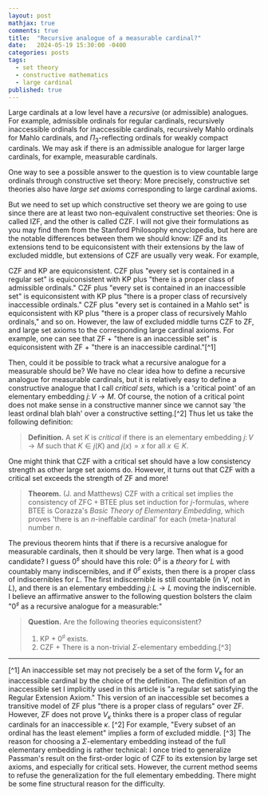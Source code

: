 ```yaml
---
layout: post
mathjax: true
comments: true
title:  "Recursive analogue of a measurable cardinal?"
date:   2024-05-19 15:30:00 -0400
categories: posts 
tags: 
  - set theory
  - constructive mathematics
  - large cardinal
published: true
---
```


 Large cardinals at a low level have a *recursive* (or admissible) analogues. For example, admissible ordinals for regular cardinals, recursively inaccessible ordinals for inaccessible cardinals, recursively Mahlo ordinals for Mahlo cardinals, and $\Pi_3$-reflecting ordinals for weakly compact cardinals. We may ask if there is an admissible analogue for larger large cardinals, for example, measurable cardinals.

 One way to see a possible answer to the question is to view countable large ordinals through constructive set theory: More precisely, constructive set theories also have *large set axioms* corresponding to large cardinal axioms.

 But we need to set up which constructive set theory we are going to use since there are at least two non-equivalent constructive set theories: One is called $\mathsf{IZF}$, and the other is called $\mathsf{CZF}$. I will not give their formulations as you may find them from the Stanford Philosophy encyclopedia, but here are the notable differences between them we should know: $\mathsf{IZF}$ and its extensions tend to be equiconsistent with their extensions by the law of excluded middle, but extensions of $\mathsf{CZF}$ are usually very weak. For example,

$\mathsf{CZF}$ and $\mathsf{KP}$ are equiconsistent.
$\mathsf{CZF}$ plus "every set is contained in a regular set" is equiconsistent with $\mathsf{KP}$ plus "there is a proper class of admissible ordinals."
$\mathsf{CZF}$ plus "every set is contained in an inaccessible set" is equiconsistent with $\mathsf{KP}$ plus "there is a proper class of recursively inaccessible ordinals."
$\mathsf{CZF}$ plus "every set is contained in a Mahlo set" is equiconsistent with $\mathsf{KP}$ plus "there is a proper class of recursively Mahlo ordinals," and so on.
 However, the law of excluded middle turns $\mathsf{CZF}$ to $\mathsf{ZF}$, and large set axioms to the corresponding large cardinal axioms. For example, one can see that $\mathsf{ZF}$ + "there is an inaccessible set" is equiconsistent with $\mathsf{ZF}$ + "there is an inaccessible cardinal."[^1]

 Then, could it be possible to track what a recursive analogue for a measurable should be? We have no clear idea how to define a recursive analogue for measurable cardinals, but it is relatively easy to define a constructive analogue that I call *critical sets*, which is a 'critical point' of an elementary embedding $j\colon V\to M$. Of course, the notion of a critical point does not make sense in a constructive manner since we cannot say 'the least ordinal blah blah' over a constructive setting.[^2] Thus let us take the following definition:

> **Definition.** A set $K$ is *critical* if there is an elementary embedding $j\colon V\to M$ such that $K\in j(K)$ and $j(x)=x$ for all $x\in K$.

One might think that $\mathsf{CZF}$ with a critical set should have a low consistency strength as other large set axioms do. However, it turns out that $\mathsf{CZF}$ with a critical set exceeds the strength of $\mathsf{ZF}$ and more!

> **Theorem.** (J. and Matthews) $\mathsf{CZF}$ with a critical set implies the consistency of $\mathsf{ZFC + BTEE}$ plus set induction for $j$-formulas, where $\mathsf{BTEE}$ is Corazza's *Basic Theory of Elementary Embedding*, which proves 'there is an $n$-ineffable cardinal' for each (meta-)natural number $n$.

The previous theorem hints that if there is a recursive analogue for measurable cardinals, then it should be very large. Then what is a good candidate? I guess $0^\sharp$ should have this role: $0^\sharp$ is a *theory* for $L$ with countably many indiscernibles, and if $0^\sharp$ exists, then there is a proper class of indiscernibles for $L$. The first indiscernible is still countable (in $V$, not in $L$), and there is an elementary embedding $j\colon L\to L$ moving the indiscernible. I believe an affirmative answer to the following question bolsters the claim "$0^\sharp$ as a recursive analogue for a measurable:"

> **Question.** Are the following theories equiconsistent?
> 
> 1. $\mathsf{KP}$ + $0^\sharp$ exists. 
> 1. $\mathsf{CZF}$ + There is a non-trivial $\Sigma$-elementary embedding.[^3]

-----

[^1] An inaccessible set may not precisely be a set of the form $V_\kappa$ for an inaccessible cardinal by the choice of the definition. The definition of an inaccessible set I implicitly used in this article is "a regular set satisfying the Regular Extension Axiom." This version of an inaccessible set becomes a transitive model of $\mathsf{ZF}$ plus "there is a proper class of regulars" over $\mathsf{ZF}$. However, $\mathsf{ZF}$ does not prove $V_\kappa$ thinks there is a proper class of regular cardinals for an inaccessible $\kappa$.
[^2] For example, "Every subset of an ordinal has the least element" implies a form of excluded middle.
[^3] The reason for choosing a $\Sigma$-elementary embedding instead of the full elementary embedding is rather technical: I once tried to generalize Passman's result on the first-order logic of $\mathsf{CZF}$ to its extension by large set axioms, and especially for critical sets. However,  the current method seems to refuse the generalization for the full elementary embedding. There might be some fine structural reason for the difficulty.